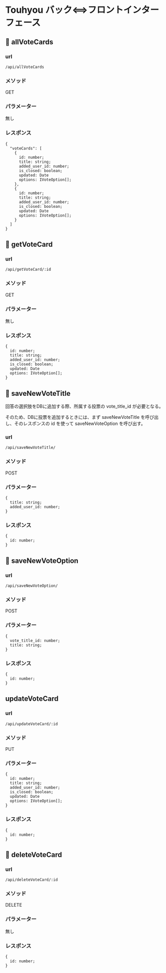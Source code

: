 # Touhyou バック<==>フロントインターフェース

## 🔶 allVoteCards

### url
```
/api/allVoteCards
```

### メソッド
GET

### パラメーター
無し

### レスポンス
```
{
  "voteCards": [
    {
      id: number;
      title: string;
      added_user_id: number;
      is_closed: boolean;
      updated: Date
      options: IVoteOption[];
    },
    {
      id: number;
      title: string;
      added_user_id: number;
      is_closed: boolean;
      updated: Date
      options: IVoteOption[];
    }
  ]
}
```

## 🔶 getVoteCard

### url
```
/api/getVoteCard/:id
```

### メソッド
GET

### パラメーター
無し

### レスポンス
```
{
  id: number;
  title: string;
  added_user_id: number;
  is_closed: boolean;
  updated: Date
  options: IVoteOption[];
}
```

## 🔶 saveNewVoteTitle
回答の選択肢をDBに追加する際、所属する投票の vote_title_id が必要となる。

そのため、DBに投票を追加するときには、まず saveNewVoteTitle を呼び出し、そのレスポンスの id を使って saveNewVoteOption を呼び出す。

### url
```
/api/saveNewVoteTitle/
```

### メソッド
POST

### パラメーター
```
{
  title: string;
  added_user_id: number;
}
```

### レスポンス
```
{
  id: number;
}
```

## 🔶 saveNewVoteOption

### url
```
/api/saveNewVoteOption/
```

### メソッド
POST

### パラメーター
```
{
  vote_title_id: number;
  title: string;
}
```

### レスポンス
```
{
  id: number;
}
```

## updateVoteCard

### url
```
/api/updateVoteCard/:id
```

### メソッド
PUT

### パラメーター
```
{
  id: number;
  title: string;
  added_user_id: number;
  is_closed: boolean;
  updated: Date
  options: IVoteOption[];
}
```

### レスポンス
```
{
  id: number;
}
```

## 🔶 deleteVoteCard

### url
```
/api/deleteVoteCard/:id
```

### メソッド
DELETE

### パラメーター
無し

### レスポンス
```
{
  id: number;
}
```